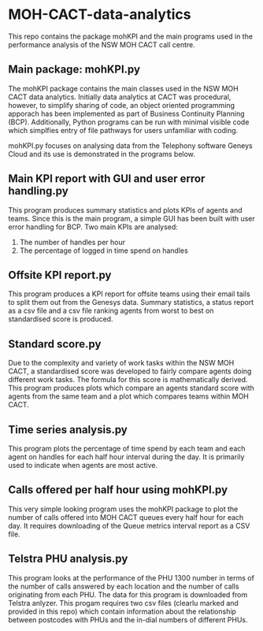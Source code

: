 # MOH-CACT-data-analytics
This repo contains the package mohKPI and the main programs used in the performance analysis of the NSW MOH CACT call centre.  


## Main package: mohKPI.py 

The mohKPI package contains the main classes used in the NSW MOH CACT data analytics.  Initially data analytics at CACT was procedural, however, to simplify sharing of code, an object oriented programming apporach has been implemented as part of Business Continuity Planning (BCP).  Additionally, Python programs can be run with minimal visible code which simplfies entry of file pathways for users unfamiliar with coding.

mohKPI.py focuses on analysing data from the Telephony software Geneys Cloud and its use is demonstrated in the programs below.

## Main KPI report with GUI and user error handling.py
This program produces summary statistics and plots KPIs of agents and teams.  Since this is the main program, a simple GUI has been built with user error handling for BCP.  Two main KPIs are analysed:
1) The number of handles per hour
2) The percentage of logged in time spend on handles

## Offsite KPI report.py
This program produces a KPI report for offsite teams using their email tails to split them out from the Genesys data.  Summary statistics, a status report as a csv file and a csv file ranking agents from worst to best on standardised score is produced.

## Standard score.py
Due to the complexity and variety of work tasks within the NSW MOH CACT, a standardised score was developed to fairly compare agents doing different work tasks.  The formula for this score is mathematically derived.  This program produces plots which compare an agents standard score with agents from the same team and a plot which compares teams within MOH CACT.  

## Time series analysis.py
This program plots the percentage of time spend by each team and each agent on handles for each half hour interval during the day.  It is primarily used to indicate when agents are most active.

## Calls offered per half hour using mohKPI.py
This very simple looking program uses the mohKPI package to plot the number of calls offered into MOH CACT queues every half hour for each day.  It requires downloading of the Queue metrics interval report as a CSV file.

## Telstra PHU analysis.py
This program looks at the performance of the PHU 1300 number in terms of the number of calls answered by each location and the number of calls originating from each PHU.  The data for this program is downloaded from Telstra anlyzer.  This progam requires two csv files (clearlu marked and provided in this repo) which contain information about the relationship between postcodes with PHUs and the in-dial numbers of different PHUs.
